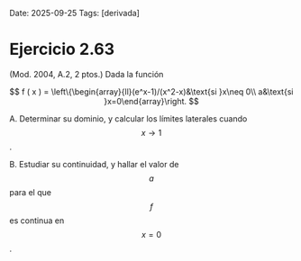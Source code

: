 Date: 2025-09-25
Tags: [derivada]

# Ejercicio 2.63

 (Mod. 2004, A.2, 2 ptos.) Dada la función

 $$
f ( x ) = \left\{\begin{array}{ll}(e^x-1)/(x^2-x)&\text{si }x\neq 0\\ a&\text{si }x=0\end{array}\right.
$$

A.    Determinar su dominio, y calcular los límites laterales cuando  $$ x  \rightarrow  1$$  .

B.    Estudiar su continuidad, y hallar el valor de  $$ a$$   para el que  $$ f$$   es continua en  $$ x = 0$$  .

